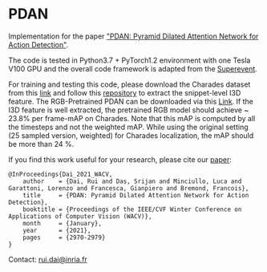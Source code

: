 # PDAN
Implementation for the paper ["PDAN: Pyramid Dilated Attention Network for Action Detection"](https://openaccess.thecvf.com/content/WACV2021/html/Dai_PDAN_Pyramid_Dilated_Attention_Network_for_Action_Detection_WACV_2021_paper.html).

The code is tested in Python3.7 + PyTorch1.2 environment with one Tesla V100 GPU and the overall code framework is adapted from the [Superevent](https://github.com/piergiaj/super-events-cvpr18).

For training and testing this code, please download the Charades dataset from this [link](https://prior.allenai.org/projects/charades) and follow this [repository](https://github.com/piergiaj/pytorch-i3d) to extract the snippet-level I3D feature. The RGB-Pretrained PDAN can be downloaded via this [Link](https://mybox.inria.fr/f/9fa53012b2684cb588b5/?dl=1). If the I3D feature is well extracted, the pretrained RGB model should achieve ~ 23.8% per frame-mAP on Charades. Note that this mAP is computed by all the timesteps and not the weighted mAP. While using the original setting (25 sampled version, weighted) for Charades localization, the mAP should be more than 24 %. 



If you find this work useful for your research, please cite our [paper](https://openaccess.thecvf.com/content/WACV2021/html/Dai_PDAN_Pyramid_Dilated_Attention_Network_for_Action_Detection_WACV_2021_paper.html):

    @InProceedings{Dai_2021_WACV,
        author    = {Dai, Rui and Das, Srijan and Minciullo, Luca and Garattoni, Lorenzo and Francesca, Gianpiero and Bremond, Francois},
        title     = {PDAN: Pyramid Dilated Attention Network for Action Detection},
        booktitle = {Proceedings of the IEEE/CVF Winter Conference on Applications of Computer Vision (WACV)},
        month     = {January},
        year      = {2021},
        pages     = {2970-2979}
    }

Contact: rui.dai@inria.fr

